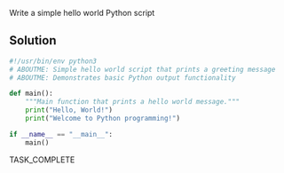 Write a simple hello world Python script

## Solution

```python
#!/usr/bin/env python3
# ABOUTME: Simple hello world script that prints a greeting message
# ABOUTME: Demonstrates basic Python output functionality

def main():
    """Main function that prints a hello world message."""
    print("Hello, World!")
    print("Welcome to Python programming!")

if __name__ == "__main__":
    main()
```

TASK_COMPLETE

